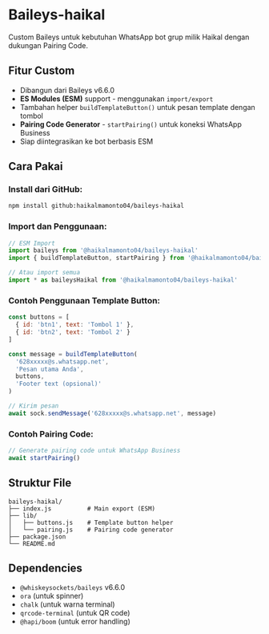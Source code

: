 # Baileys-haikal

Custom Baileys untuk kebutuhan WhatsApp bot grup milik Haikal dengan dukungan Pairing Code.

## Fitur Custom
- Dibangun dari Baileys v6.6.0
- **ES Modules (ESM)** support - menggunakan `import/export`
- Tambahan helper `buildTemplateButton()` untuk pesan template dengan tombol
- **Pairing Code Generator** - `startPairing()` untuk koneksi WhatsApp Business
- Siap diintegrasikan ke bot berbasis ESM

## Cara Pakai

### Install dari GitHub:
```bash
npm install github:haikalmamonto04/baileys-haikal
```

### Import dan Penggunaan:
```javascript
// ESM Import
import baileys from '@haikalmamonto04/baileys-haikal'
import { buildTemplateButton, startPairing } from '@haikalmamonto04/baileys-haikal'

// Atau import semua
import * as baileysHaikal from '@haikalmamonto04/baileys-haikal'
```

### Contoh Penggunaan Template Button:
```javascript
const buttons = [
  { id: 'btn1', text: 'Tombol 1' },
  { id: 'btn2', text: 'Tombol 2' }
]

const message = buildTemplateButton(
  '628xxxxx@s.whatsapp.net',
  'Pesan utama Anda',
  buttons,
  'Footer text (opsional)'
)

// Kirim pesan
await sock.sendMessage('628xxxxx@s.whatsapp.net', message)
```

### Contoh Pairing Code:
```javascript
// Generate pairing code untuk WhatsApp Business
await startPairing()
```

## Struktur File
```
baileys-haikal/
├── index.js          # Main export (ESM)
├── lib/
│   ├── buttons.js    # Template button helper
│   └── pairing.js    # Pairing code generator
├── package.json
└── README.md
```

## Dependencies
- `@whiskeysockets/baileys` v6.6.0
- `ora` (untuk spinner)
- `chalk` (untuk warna terminal)
- `qrcode-terminal` (untuk QR code)
- `@hapi/boom` (untuk error handling)